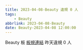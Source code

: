 ```yaml
---
title: 2023-04-08-Beauty 違規 0 人
tags:
    - Beauty
abbrlink: 2023-04-08-Beauty
date: Beauty-2023-04-08 12:00:00
---
```

Beauty 板 [板規連結](https://www.ptt.cc/bbs/Beauty/M.1630069980.A.84B.html)
昨天違規 0 人
